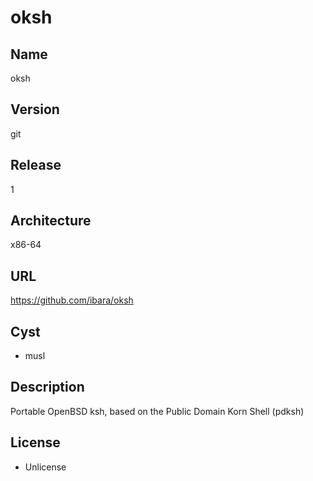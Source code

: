 # oksh

## Name
oksh

## Version
git

## Release
1

## Architecture
x86-64

## URL
https://github.com/ibara/oksh

## Cyst
* musl

## Description
Portable OpenBSD ksh, based on the Public Domain Korn Shell (pdksh)

## License
* Unlicense
